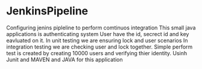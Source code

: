 # JenkinsPipeline
Configuring jenins pipleline to perform comtinuos integration
This small java applications is authenticating system
User have the id, secrect id and key eavluated on it.
In unit testing we are ensuring lock and user scenarios
In integration testing we are checking user and lock together.
Simple perform test is created by creating 10000 users and verifying thier identity.
Usinh Junit and MAVEN and JAVA for this application
